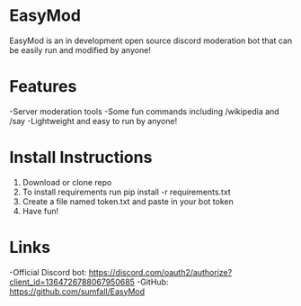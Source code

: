 # EasyMod
EasyMod is an in development open source discord moderation bot that can be easily run and modified by anyone!

# Features
-Server moderation tools
-Some fun commands including /wikipedia and /say
-Lightweight and easy to run by anyone!

# Install Instructions
1. Download or clone repo
2. To install requirements run pip install -r requirements.txt
3. Create a file named token.txt and paste in your bot token
4. Have fun!

# Links
-Official Discord bot: https://discord.com/oauth2/authorize?client_id=1364726788067950685
-GitHub: https://github.com/sumfall/EasyMod